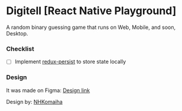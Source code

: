 # Digitell [React Native Playground]
A random binary guessing game that runs on Web, Mobile, and soon, Desktop.

### Checklist
- [ ] Implement [redux-persist](https://www.npmjs.com/package/redux-persist) to store state locally

### Design
It was made on Figma: [Design link](https://www.figma.com/file/LOdwcR8yNqPIijQKErtM4f/Digitell-Void?node-id=0%3A1)

Design by: [NHKomaiha](https://github.com/NHK)

